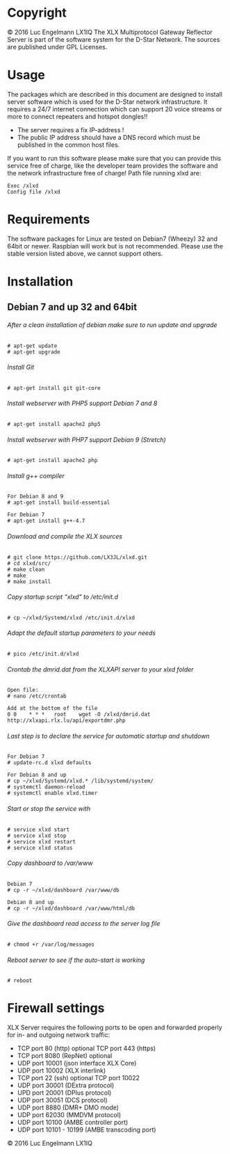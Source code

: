 # Copyright

© 2016 Luc Engelmann LX1IQ
The XLX Multiprotocol Gateway Reflector Server is part of the software system
for the D-Star Network.
The sources are published under GPL Licenses.
 
# Usage
 
The packages which are described in this document are designed to install server
software which is used for the D-Star network infrastructure.
It requires a 24/7 internet connection which can support 20 voice streams or more
to connect repeaters and hotspot dongles!!
 
 - The server requires a fix IP-address !
 - The public IP address should have a DNS record which must be published in the
   common host files.
 
If you want to run this software please make sure that you can provide this
service free of charge, like the developer team provides the software and the
network infrastructure free of charge!
Path file running xlxd are:
```
Exec /xlxd
Config file /xlxd
```
# Requirements

The software packages for Linux are tested on Debian7 (Wheezy) 32 and 64bit or newer.
Raspbian will work but is not recommended.
Please use the stable version listed above, we cannot support others.
 
# Installation

## Debian 7 and up 32 and 64bit
###### After a clean installation of debian make sure to run update and upgrade
```
# apt-get update
# apt-get upgrade
 ```
###### Install Git
```
# apt-get install git git-core
```
###### Install webserver with PHP5 support Debian 7 and 8
```
# apt-get install apache2 php5
```
###### Install webserver with PHP7 support Debian 9 (Stretch)
```
# apt-get install apache2 php
```
###### Install g++ compiler
```
For Debian 8 and 9
# apt-get install build-essential

For Debian 7
# apt-get install g++-4.7
```
###### Download and compile the XLX sources
 ```
# git clone https://github.com/LX3JL/xlxd.git
# cd xlxd/src/
# make clean
# make
# make install
 ```
###### Copy startup script "xlxd" to /etc/init.d
```
# cp ~/xlxd/Systemd/xlxd /etc/init.d/xlxd
```
###### Adapt the default startup parameters to your needs
```
# pico /etc/init.d/xlxd
```
###### Crontab the dmrid.dat from the XLXAPI server to your xlxd folder
```
Open file:
# nano /etc/crontab
 
Add at the bottom of the file
0 0    * * *   root    wget -O /xlxd/dmrid.dat http://xlxapi.rlx.lu/api/exportdmr.php
```
###### Last step is to declare the service for automatic startup and shutdown
```
For Debian 7
# update-rc.d xlxd defaults

For Debian 8 and up
# cp ~/xlxd/Systemd/xlxd.* /lib/systemd/system/
# systemctl daemon-reload
# systemctl enable xlxd.timer
```
###### Start or stop the service with
```
# service xlxd start
# service xlxd stop
# service xlxd restart
# service xlxd status
```
###### Copy dashboard to /var/www
```
Debian 7
# cp -r ~/xlxd/dashboard /var/www/db

Debian 8 and up
# cp -r ~/xlxd/dashboard /var/www/html/db
```
###### Give the dashboard read access to the server log file 
 ```
# chmod +r /var/log/messages 
 ```
###### Reboot server to see if the auto-start is working
 ```
# reboot
 ```
# Firewall settings #
 
XLX Server requires the following ports to be open and forwarded properly for in- and outgoing network traffic:
 - TCP port 80            (http) optional TCP port 443 (https)
 - TCP port 8080          (RepNet) optional
 - UDP port 10001         (json interface XLX Core)
 - UDP port 10002         (XLX interlink)
 - TCP port 22            (ssh) optional  TCP port 10022
 - UDP port 30001         (DExtra protocol)
 - UPD port 20001         (DPlus protocol)
 - UDP port 30051         (DCS protocol)
 - UDP port 8880          (DMR+ DMO mode)
 - UDP port 62030         (MMDVM protocol)
 - UDP port 10100         (AMBE controller port)
 - UDP port 10101 - 10199 (AMBE transcoding port)

© 2016 Luc Engelmann LX1IQ
